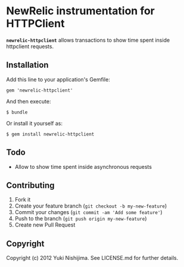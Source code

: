 # NewRelic instrumentation for HTTPClient

**`newrelic-httpclient`** allows transactions to show time spent inside httpclient requests.

## Installation

Add this line to your application's Gemfile:

    gem 'newrelic-httpclient'

And then execute:

    $ bundle

Or install it yourself as:

    $ gem install newrelic-httpclient

## Todo

 * Allow to show time spent inside asynchronous requests

## Contributing

1. Fork it
2. Create your feature branch (`git checkout -b my-new-feature`)
3. Commit your changes (`git commit -am 'Add some feature'`)
4. Push to the branch (`git push origin my-new-feature`)
5. Create new Pull Request

## Copyright
Copyright (c) 2012 Yuki Nishijima. See LICENSE.md for further details.
